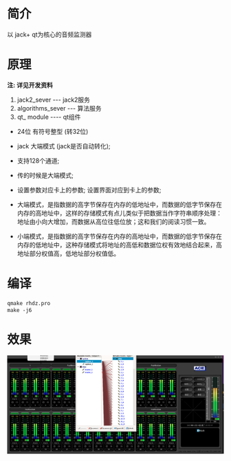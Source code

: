 # 简介

以 jack+ qt为核心的音频监测器


# 原理

**注: 详见开发资料**

1. jack2_sever --- jack2服务
2. algorithms_sever --- 算法服务
3. qt_ module    ---- qt组件

* 24位 有符号整型  (转32位)
* jack 大端模式  (jack是否自动转化);
* 支持128个通道;
* 传的时候是大端模式;


* 设置参数对应卡上的参数; 设置界面对应到卡上的参数;




* 大端模式，是指数据的高字节保存在内存的低地址中，而数据的低字节保存在内存的高地址中，这样的存储模式有点儿类似于把数据当作字符串顺序处理：地址由小向大增加，而数据从高位往低位放；这和我们的阅读习惯一致。
* 小端模式，是指数据的高字节保存在内存的高地址中，而数据的低字节保存在内存的低地址中，这种存储模式将地址的高低和数据位权有效地结合起来，高地址部分权值高，低地址部分权值低。



# 编译

```shell 
qmake rhdz.pro
make -j6

```


# 效果
![img](tmp_img/22.png)